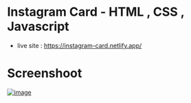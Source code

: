 # Instagram Card - HTML , CSS , Javascript
- live site : https://instagram-card.netlify.app/

# Screenshoot
[![image](https://www.linkpicture.com/q/screenshot_18.png)](https://www.linkpicture.com/view.php?img=LPic6187f5854c38d905799630)